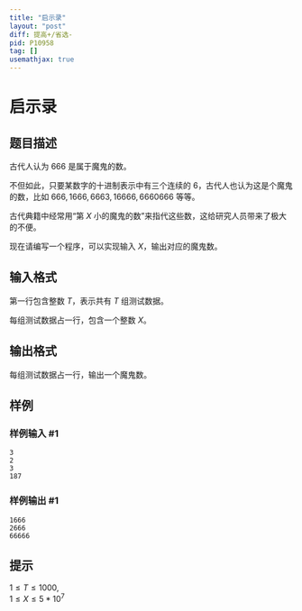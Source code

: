 ```yaml
---
title: "启示录"
layout: "post"
diff: 提高+/省选-
pid: P10958
tag: []
usemathjax: true
---
```


# 启示录
## 题目描述

古代人认为 $666$ 是属于魔鬼的数。

不但如此，只要某数字的十进制表示中有三个连续的 $6$，古代人也认为这是个魔鬼的数，比如 $666,1666,6663,16666,6660666$ 等等。

古代典籍中经常用“第 $X$ 小的魔鬼的数”来指代这些数，这给研究人员带来了极大的不便。

现在请编写一个程序，可以实现输入 $X$，输出对应的魔鬼数。
## 输入格式

第一行包含整数 $T$，表示共有 $T$ 组测试数据。

每组测试数据占一行，包含一个整数 $X$。
## 输出格式

每组测试数据占一行，输出一个魔鬼数。

## 样例

### 样例输入 #1
```
3
2
3
187
```
### 样例输出 #1
```
1666
2666
66666
```
## 提示

$1 \le T \le 1000$,  
$1 \le X \le 5*10^7$
